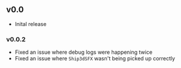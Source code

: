 ## v0.0
- Inital release

### v0.0.2
- Fixed an issue where debug logs were happening twice
- Fixed an issue where `Ship3dSFX` wasn't being picked up correctly
